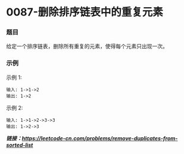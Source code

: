 # 0087-删除排序链表中的重复元素

### 题目

给定一个排序链表，删除所有重复的元素，使得每个元素只出现一次。

### 示例

示例 1:

    输入: 1->1->2
    输出: 1->2
示例 2:

    输入: 1->1->2->3->3
    输出: 1->2->3

***链接：https://leetcode-cn.com/problems/remove-duplicates-from-sorted-list***
